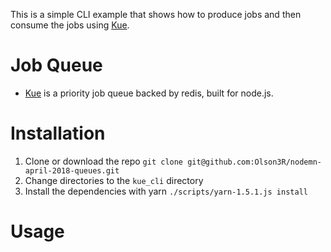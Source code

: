 This is a simple CLI example that shows how to produce jobs and then consume the jobs using [Kue](https://github.com/Automattic/kue).

# Job Queue
- [Kue](https://github.com/Automattic/kue) is a priority job queue backed by redis, built for node.js.

# Installation

1. Clone or download the repo `git clone git@github.com:Olson3R/nodemn-april-2018-queues.git`
2. Change directories to the `kue_cli` directory
3. Install the dependencies with yarn `./scripts/yarn-1.5.1.js install`

# Usage
